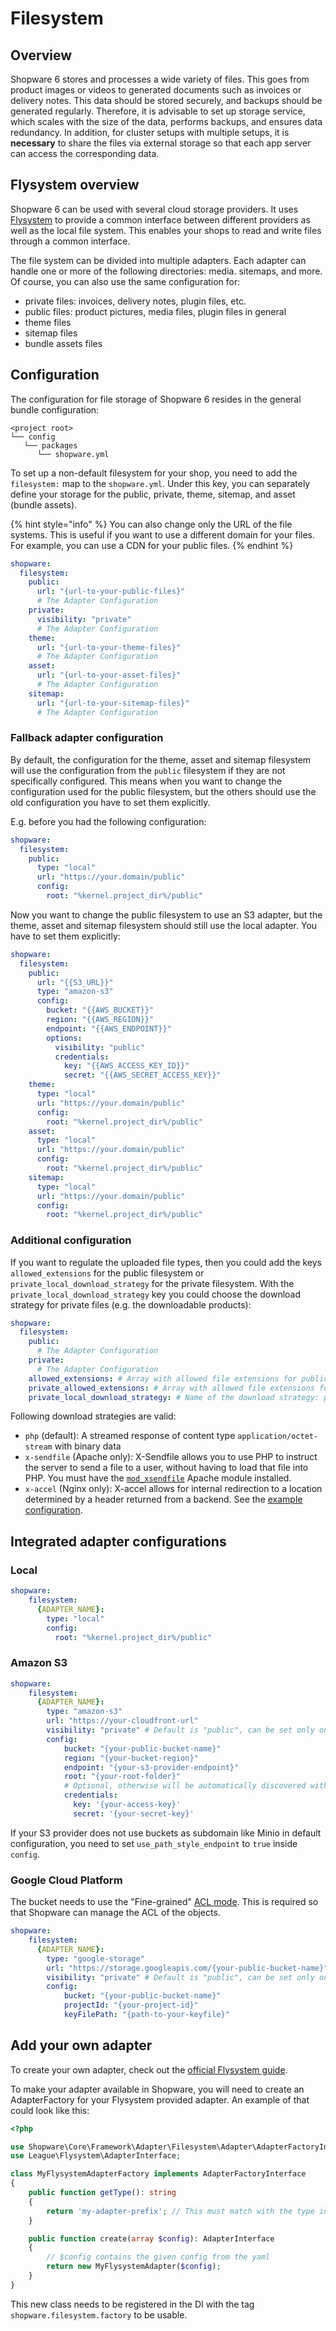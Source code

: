 # Filesystem

## Overview

Shopware 6 stores and processes a wide variety of files. This goes from product images or videos to generated documents such as invoices or delivery notes. This data should be stored securely, and backups should be generated regularly. Therefore, it is advisable to set up storage service, which scales with the size of the data, performs backups, and ensures data redundancy. In addition, for cluster setups with multiple setups, it is **necessary** to share the files via external storage so that each app server can access the corresponding data.

## Flysystem overview

Shopware 6 can be used with several cloud storage providers. It uses [Flysystem](https://flysystem.thephpleague.com/docs/) to provide a common interface between different providers as well as the local file system. This enables your shops to read and write files through a common interface.

The file system can be divided into multiple adapters. Each adapter can handle one or more of the following directories: media. sitemaps, and more. Of course, you can also use the same configuration for:

* private files: invoices, delivery notes, plugin files, etc.
* public files: product pictures, media files, plugin files in general
* theme files
* sitemap files
* bundle assets files

## Configuration

The configuration for file storage of Shopware 6 resides in the general bundle configuration:

```text
<project root>
└── config
   └── packages
      └── shopware.yml
```

To set up a non-default filesystem for your shop, you need to add the `filesystem:` map to the `shopware.yml`. Under this key, you can separately define your storage for the public, private, theme, sitemap, and asset \(bundle assets\).

{% hint style="info" %}
You can also change only the URL of the file systems. This is useful if you want to use a different domain for your files. For example, you can use a CDN for your public files.
{% endhint %}

```yaml
shopware:
  filesystem:
    public:
      url: "{url-to-your-public-files}"
      # The Adapter Configuration
    private:
      visibility: "private"
      # The Adapter Configuration
    theme:
      url: "{url-to-your-theme-files}"
      # The Adapter Configuration
    asset:
      url: "{url-to-your-asset-files}"
      # The Adapter Configuration
    sitemap:
      url: "{url-to-your-sitemap-files}"
      # The Adapter Configuration
```

### Fallback adapter configuration

By default, the configuration for the theme, asset and sitemap filesystem will use the configuration from the `public` filesystem if they are not specifically configured.
This means when you want to change the configuration used for the public filesystem, but the others should use the old configuration you have to set them explicitly.

E.g. before you had the following configuration:
```yaml
shopware:
  filesystem:
    public:
      type: "local"
      url: "https://your.domain/public"
      config:
        root: "%kernel.project_dir%/public"

```
Now you want to change the public filesystem to use an S3 adapter, but the theme, asset and sitemap filesystem should still use the local adapter. You have to set them explicitly:
```yaml
shopware:
  filesystem:
    public:
      url: "{{S3_URL}}"
      type: "amazon-s3"
      config:
        bucket: "{{AWS_BUCKET}}"
        region: "{{AWS_REGION}}"
        endpoint: "{{AWS_ENDPOINT}}"
        options:
          visibility: "public"
          credentials:
            key: "{{AWS_ACCESS_KEY_ID}}"
            secret: "{{AWS_SECRET_ACCESS_KEY}}"
    theme:
      type: "local"
      url: "https://your.domain/public"
      config:
        root: "%kernel.project_dir%/public"
    asset:
      type: "local"
      url: "https://your.domain/public"
      config:
        root: "%kernel.project_dir%/public"
    sitemap:
      type: "local"
      url: "https://your.domain/public"
      config:
        root: "%kernel.project_dir%/public"
```

### Additional configuration

If you want to regulate the uploaded file types, then you could add the keys `allowed_extensions` for the public filesystem or `private_local_download_strategy` for the private filesystem.
With the `private_local_download_strategy` key you could choose the download strategy for private files (e.g. the downloadable products):

```yaml
shopware:
  filesystem:
    public:
      # The Adapter Configuration
    private:
      # The Adapter Configuration
    allowed_extensions: # Array with allowed file extensions for public filesystem
    private_allowed_extensions: # Array with allowed file extensions for private filesystem
    private_local_download_strategy: # Name of the download strategy: php, x-sendfile or x-accel
```

Following download strategies are valid:

* `php` (default): A streamed response of content type `application/octet-stream` with binary data
* `x-sendfile` (Apache only): X-Sendfile allows you to use PHP to instruct the server to send a file to a user, without having to load that file into PHP. You must have the [`mod_xsendfile`](https://github.com/nmaier/mod_xsendfile) Apache module installed.
* `x-accel` (Nginx only): X-accel allows for internal redirection to a location determined by a header returned from a backend. See the [example configuration](https://www.nginx.com/resources/wiki/start/topics/examples/x-accel/).

## Integrated adapter configurations

### Local

```yaml
shopware:
    filesystem:
      {ADAPTER_NAME}:
        type: "local"
        config:
          root: "%kernel.project_dir%/public"
```

### Amazon S3

```yaml
shopware:
    filesystem:
      {ADAPTER_NAME}:
        type: "amazon-s3"
        url: "https://your-cloudfront-url"
        visibility: "private" # Default is "public", can be set only on shopware.filesystem.private
        config:
            bucket: "{your-public-bucket-name}"
            region: "{your-bucket-region}"
            endpoint: "{your-s3-provider-endpoint}"
            root: "{your-root-folder}"
            # Optional, otherwise will be automatically discovered with AWS content discovery
            credentials:
              key: '{your-access-key}'
              secret: '{your-secret-key}'
```

If your S3 provider does not use buckets as subdomain like Minio in default configuration, you need to set `use_path_style_endpoint` to `true` inside `config`.

### Google Cloud Platform

The bucket needs to use the "Fine-grained" [ACL mode](https://cloud.google.com/storage/docs/access-control#choose_between_uniform_and_fine-grained_access). This is required so that Shopware can manage the ACL of the objects.

```yaml
shopware:
    filesystem:
      {ADAPTER_NAME}:
        type: "google-storage"
        url: "https://storage.googleapis.com/{your-public-bucket-name}"
        visibility: "private" # Default is "public", can be set only on shopware.filesystem.private
        config:
            bucket: "{your-public-bucket-name}"
            projectId: "{your-project-id}"
            keyFilePath: "{path-to-your-keyfile}"
```

## Add your own adapter

To create your own adapter, check out the [official Flysystem guide](https://flysystem.thephpleague.com/v1/docs/advanced/creating-an-adapter/).

To make your adapter available in Shopware, you will need to create an AdapterFactory for your Flysystem provided adapter. An example of that could look like this:

```php
<?php

use Shopware\Core\Framework\Adapter\Filesystem\Adapter\AdapterFactoryInterface;
use League\Flysystem\AdapterInterface;

class MyFlysystemAdapterFactory implements AdapterFactoryInterface
{
    public function getType(): string
    {
        return 'my-adapter-prefix'; // This must match with the type in the yaml file
    }

    public function create(array $config): AdapterInterface
    {
        // $config contains the given config from the yaml
        return new MyFlysystemAdapter($config);
    }
}
```

This new class needs to be registered in the DI with the tag `shopware.filesystem.factory` to be usable.
